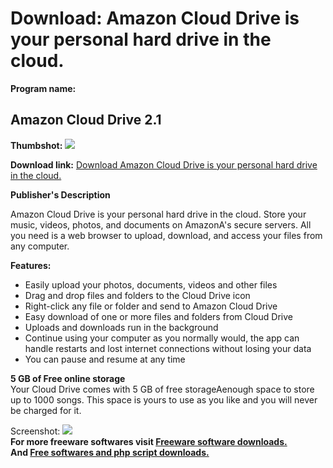# Download: Amazon Cloud Drive is your personal hard drive in the cloud.

**Program name:**

## Amazon Cloud Drive 2.1

  
**Thumbshot:** ![](http://www.freewarefiles.com/screenshot/amazonclddrv_md.jpg)   
  
**Download link:** [Download Amazon Cloud Drive is your personal hard drive in the cloud.](http://freesoftwares.boysofts.com/Amazon-Cloud-Drive_program_76406.html)  
  


**Publisher's Description**  
  


Amazon Cloud Drive is your personal hard drive in the cloud. Store your music, videos, photos, and documents on AmazonA's secure servers. All you need is a web browser to upload, download, and access your files from any computer. 

**Features:**

  * Easily upload your photos, documents, videos and other files 
  * Drag and drop files and folders to the Cloud Drive icon 
  * Right-click any file or folder and send to Amazon Cloud Drive 
  * Easy download of one or more files and folders from Cloud Drive 
  * Uploads and downloads run in the background 
  * Continue using your computer as you normally would, the app can handle restarts and lost internet connections without losing your data 
  * You can pause and resume at any time 

**5 GB of Free online storage**  
Your Cloud Drive comes with 5 GB of free storageAenough space to store up to 1000 songs. This space is yours to use as you like and you will never be charged for it. 

  
  
Screenshot: ![](http://www.freewarefiles.com/screenshot/amazonclddrv.jpg)   
**For more freeware softwares visit [Freeware software downloads.](http://freesoftwares.boysofts.com/)**   
**And [Free softwares and php script downloads.](http://www.boysofts.com/)**
